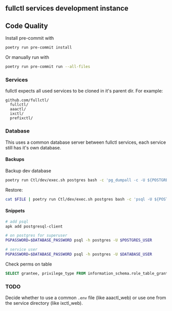 
## fullctl services development instance

## Code Quality

Install pre-commit with
```sh
poetry run pre-commit install
```

Or manually run with
```sh
poetry run pre-commit run --all-files
```

### Services

fullctl expects all used services to be cloned in it's parent dir. For example:

```
github.com/fullctl/
  fullctl/
  aaactl/
  ixctl/
  prefixctl/
```

### Database

This uses a common database server between fullctl services, each service still has it's own database.

#### Backups

Backup dev database
```sh
poetry run Ctl/dev/exec.sh postgres bash -c 'pg_dumpall -c -U ${POSTGRES_USER}' | xz > fulldb-$(date +%Y%m%d"-"%H%M%S).sql.xz
```

Restore:
```sh
cat $FILE | poetry run Ctl/dev/exec.sh postgres bash -c 'psql -U ${POSTGRES_USER}'
```
#### Snippets

```sh
# add psql
apk add postgresql-client

# on postgres for superuser
PGPASSWORD=$DATABASE_PASSWORD psql -h postgres -U $POSTGRES_USER

# service user
PGPASSWORD=$DATABASE_PASSWORD psql -h postgres -U $DATABASE_USER
```

Check perms on table

```sql
SELECT grantee, privilege_type FROM information_schema.role_table_grants WHERE table_name='django_migrations';
```

### TODO

Decide whether to use a common `.env` file (like aaactl_web) or use one from the service directory (like ixctl_web).
